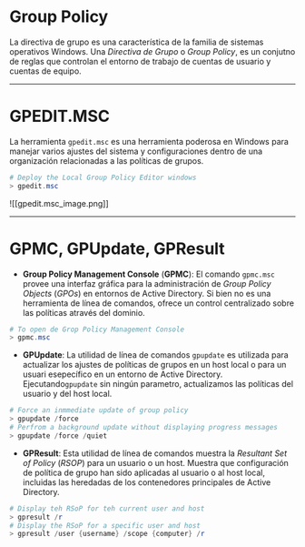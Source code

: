 # Group Policy 

La directiva de grupo es una característica de la familia de sistemas operativos Windows. Una *Directiva de Grupo* o *Group Policy*, es un conjutno de reglas que controlan el entorno de trabajo de cuentas de usuario y cuentas de equipo.

----
# GPEDIT.MSC

La herramienta `gpedit.msc` es una herramienta poderosa en Windows para manejar varios ajustes del sistema y configuraciones dentro de una organización relacionadas a las políticas de grupos.

```powershell
# Deploy the Local Group Policy Editor windows
> gpedit.msc
```

![[gpedit.msc_image.png]]

----
# GPMC, GPUpdate, GPResult

- **Group Policy Management Console** (**GPMC**): El comando `gpmc.msc` provee una interfaz gráfica para la administración de *Group Policy Objects* (*GPOs*) en entornos de Active Directory. Si bien no es una herramienta de línea de comandos, ofrece un control centralizado sobre las políticas através del dominio.

```powershell
# To open de Grop Policy Management Console
> gpmc.msc
```

- **GPUpdate**: La utilidad de línea de comandos `gpupdate` es utilizada para actualizar los ajustes de políticas de grupos en un host local o para un usuari esepecífico en un entorno de Active Directory. Ejecutando`gpupdate` sin ningún parametro, actualizamos las políticas del usuario y del host local.

```powershell
# Force an inmmediate update of group policy
> gpupdate /force
# Perfrom a background update without displaying progress messages
> gpupdate /force /quiet
```

- **GPResult**: Esta utilidad de línea de comandos muestra la *Resultant Set of Policy* (*RSOP*) para un usuario o un host. Muestra que configuración de política de grupo han sido aplicadas al usuario o al host local, incluidas las heredadas de los contenedores principales de Active Directory.

```powershell
# Display teh RSoP for teh current user and host
> gpresult /r
# Display the RSoP for a specific user and host
> gpresult /user {username} /scope {computer} /r
```